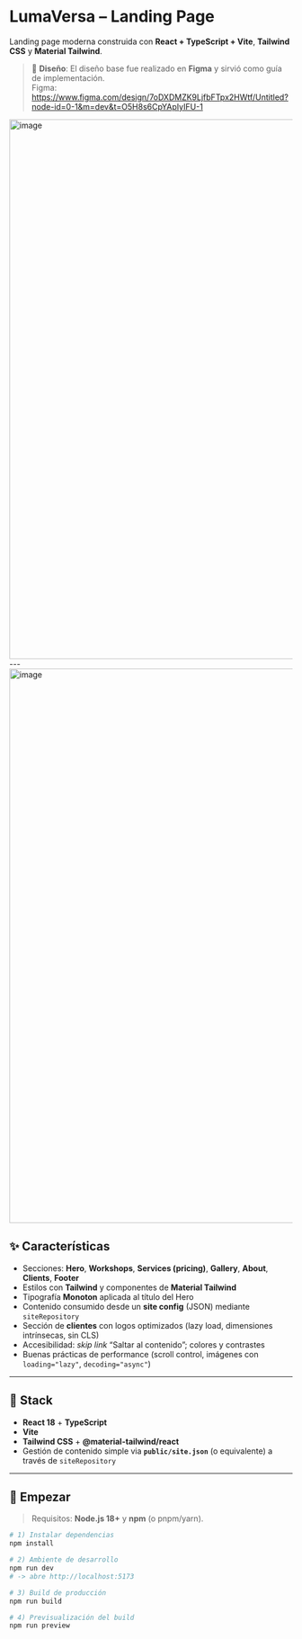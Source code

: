 # LumaVersa – Landing Page

Landing page moderna construida con **React + TypeScript + Vite**, **Tailwind CSS** y **Material Tailwind**.

> 🎨 **Diseño**: El diseño base fue realizado en **Figma** y sirvió como guía de implementación.  
> Figma: https://www.figma.com/design/7oDXDMZK9LjfbFTpx2HWtf/Untitled?node-id=0-1&m=dev&t=O5H8s6CpYApIyIFU-1
 
<img width="911" height="960" alt="image" src="https://github.com/user-attachments/assets/3a5d9070-5713-49ca-937d-e0ba451ae488" /> 
---
<img width="813" height="986" alt="image" src="https://github.com/user-attachments/assets/2a5e6145-d8e0-405b-b00e-e3a1a8d6612b" />


## ✨ Características

- Secciones: **Hero**, **Workshops**, **Services (pricing)**, **Gallery**, **About**, **Clients**, **Footer**
- Estilos con **Tailwind** y componentes de **Material Tailwind**
- Tipografía **Monoton** aplicada al título del Hero
- Contenido consumido desde un **site config** (JSON) mediante `siteRepository`
- Sección de **clientes** con logos optimizados (lazy load, dimensiones intrínsecas, sin CLS)
- Accesibilidad: *skip link* “Saltar al contenido”; colores y contrastes
- Buenas prácticas de performance (scroll control, imágenes con `loading="lazy"`, `decoding="async"`)

---

## 🧱 Stack

- **React 18** + **TypeScript**
- **Vite**
- **Tailwind CSS** + **@material-tailwind/react**
- Gestión de contenido simple via **`public/site.json`** (o equivalente) a través de `siteRepository`

---

## 🚀 Empezar

> Requisitos: **Node.js 18+** y **npm** (o pnpm/yarn).

```bash
# 1) Instalar dependencias
npm install

# 2) Ambiente de desarrollo
npm run dev
# -> abre http://localhost:5173

# 3) Build de producción
npm run build

# 4) Previsualización del build
npm run preview
